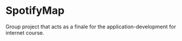# SpotifyMap
Group project that acts as a finale for the application-development for internet course. 

